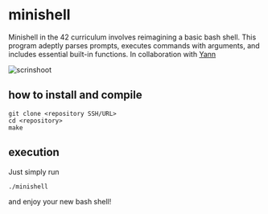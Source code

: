# minishell
Minishell in the 42 curriculum involves reimagining a basic bash shell. 
This program adeptly parses prompts, executes commands with arguments, and includes essential built-in functions.
In collaboration with [Yann](https://github.com/yannCardona)

![scrinshoot](example.gif)

## how to install and compile

```
git clone <repository SSH/URL>
cd <repository>
make
```
## execution
Just simply run

```
./minishell
```
and enjoy your new bash shell!
